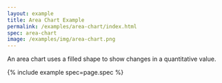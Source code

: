 ```yaml
---
layout: example
title: Area Chart Example
permalink: /examples/area-chart/index.html
spec: area-chart
image: /examples/img/area-chart.png
---
```


An area chart uses a filled shape to show changes in a quantitative value.

{% include example spec=page.spec %}
